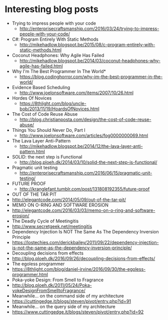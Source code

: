 # Interesting blog posts

* Trying to impress people with your code
  * http://enterprisecraftsmanship.com/2016/03/24/trying-to-impress-people-with-your-code/
* C#: Program Entirely With Static Methods
  * http://mikehadlow.blogspot.be/2015/08/c-program-entirely-with-static-methods.html 
* Coconut Headphones: Why Agile Has Failed
  * http://mikehadlow.blogspot.be/2014/03/coconut-headphones-why-agile-has-failed.html
* Why I'm The Best Programmer In The World*
  * https://blog.codinghorror.com/why-im-the-best-programmer-in-the-world/
* Evidence Based Scheduling
  * http://www.joelonsoftware.com/items/2007/10/26.html
* Hordes Of Novices
  * https://8thlight.com/blog/uncle-bob/2013/11/19/HoardsOfNovices.html
* The Cost of Code Reuse Abuse
  * http://blog.christianposta.com/design/the-cost-of-code-reuse-abuse/
* Things You Should Never Do, Part I
  * http://www.joelonsoftware.com/articles/fog0000000069.html
* The Lava Layer Anti-Pattern
  * http://mikehadlow.blogspot.be/2014/12/the-lava-layer-anti-pattern.html
* SOLID: the next step is Functional
  * http://blog.ploeh.dk/2014/03/10/solid-the-next-step-is-functional/
* Pragmatic unit testing
  * http://enterprisecraftsmanship.com/2016/06/15/pragmatic-unit-testing/
* FUTURE PROOF
  * http://kranglefant.tumblr.com/post/131808192355/future-proof
* OUT OF THE TAR PIT
 * http://elegantcode.com/2014/05/09/out-of-the-tar-pit/
* MEMO ON O-RING AND SOFTWARE EROSION
 * http://elegantcode.com/2016/03/03/memo-on-o-ring-and-software-erosion/
* The Deadly Cycle of Meetingitis
 * http://www.secretgeek.net/meetingitis
* Dependency Injection Is NOT The Same As The Dependency Inversion Principle 
 * https://lostechies.com/derickbailey/2011/09/22/dependency-injection-is-not-the-same-as-the-dependency-inversion-principle/
* Decoupling decisions from effects
 * http://blog.ploeh.dk/2016/09/26/decoupling-decisions-from-effects/
* The egoless programmer
 * https://8thlight.com/blog/daniel-irvine/2016/09/30/the-egoless-programmer.html
* Poka-yoke Design: From Smell to Fragrance
 * http://blog.ploeh.dk/2011/05/24/Poka-yokeDesignFromSmelltoFragrance/
* Meanwhile... on the command side of my architecture
 * https://cuttingedge.it/blogs/steven/pivot/entry.php?id=91
* Meanwhile... on the query side of my architecture
 * https://www.cuttingedge.it/blogs/steven/pivot/entry.php?id=92
